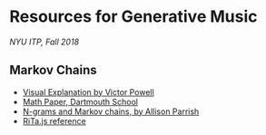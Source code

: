 # Resources for Generative Music
*NYU ITP, Fall 2018*

## Markov Chains
* [Visual Explanation by Victor Powell](http://setosa.io/ev/markov-chains/)
* [Math Paper, Dartmouth School](https://www.dartmouth.edu/~chance/teaching_aids/books_articles/probability_book/Chapter11.pdf)
* [N-grams and Markov chains, by Allison Parrish](https://github.com/aparrish/rwet/blob/master/ngrams-and-markov-chains.ipynb)
* [RiTa.js reference](https://rednoise.org/rita/reference/index.php)
